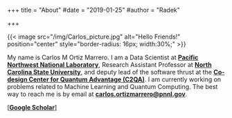 +++
title = "About"
#date = "2019-01-25"
#author = "Radek"

+++


{{< image src="/img/Carlos_picture.jpg" alt="Hello Friends!" position="center" style="border-radius: 16px; width:30%;" >}}

My name is Carlos M Ortiz Marrero. I am a Data Scientist at [**Pacific Northwest
National Laboratory**](https://pnnl.gov), Research Assistant Professor at
[**North Carolina State University**](https://ece.ncsu.edu/), and deputy lead of
the software thrust at the [**Co-design Center for Quantum Advantage
(C2QA)**](https://www.bnl.gov/quantumcenter/). I am currently working on
problems related to Machine Learning and Quantum Computing. The best way to
reach me is by email at **carlos.ortizmarrero@pnnl.gov**.

[[**Google Scholar**]](https://scholar.google.com/citations?hl=en&user=CCElNRAAAAAJ) 

<!--
                      <a href="https://scholar.google.com/citations?hl=en&user=CCElNRAAAAAJ">
                      <i class="ai ai-google-scholar"></i></a>
                       </li>
                       <li>
                       <a href="http://arxiv.org/a/ortiz_c_1">
                       <i class="ai ai-arxiv"></i></a>
                       </li>
                       <li>
                           <a href="https://www.linkedin.com/in/carlos-m-ortiz-marrero-0a7784b9" target="_blank"><i class="fa fa-linkedin" aria-hidden="true"></i></a>
                       </li>
                       -->
<!--
- **5 duotone themes**, depending on your preferences (orange, red, blue, green, pink)
- [**Fira Code**](https://github.com/tonsky/FiraCode) as default monospaced font. It's gorgeous!
- **really nice, custom duotone** syntax highlighting based on [**PrismJS**](https://prismjs.com)
- mobile friendly layout
-->
